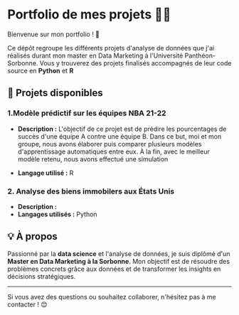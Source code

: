 # Portfolio de mes projets 👨‍🎓

Bienvenue sur mon portfolio ! 🎉

Ce dépôt regroupe les différents projets d'analyse de données que j'ai réalisés durant mon master en Data Marketing à l'Université Panthéon-Sorbonne. Vous y trouverez des projets finalisés accompagnés de leur code source en **Python** et **R**

## 🌟 Projets disponibles

### 1.Modèle prédictif sur les équipes NBA 21-22

- **Description :** L'objectif de ce projet est de prédire les pourcentages de succès d'une équipe A contre une équipe B. 
Dans ce but, moi et mon groupe, nous avons élaborer puis comparer plusieurs modèles d'apprentissage automatiques entre eux.
À la fin, avec le meilleur modèle retenu, nous avons effectué une simulation

- **Langage utilisé :** R

### 2. Analyse des biens immobilers aux États Unis
- **Description :** 
- **Langages utilisés :** Python



## 💡 À propos
Passionné par la **data science** et l'analyse de données, je suis diplômé d'un **Master en Data Marketing à la Sorbonne**. Mon objectif est de résoudre des problèmes concrets grâce aux données et de transformer les insights en décisions stratégiques.

---

Si vous avez des questions ou souhaitez collaborer, n'hésitez pas à me contacter ! 😊
